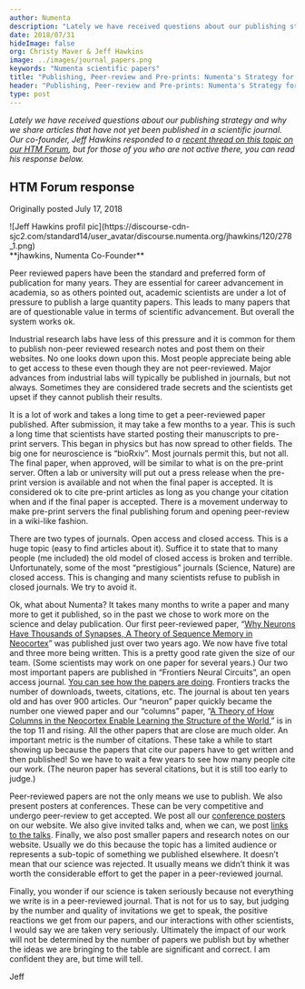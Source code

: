 ```yaml
---
author: Numenta
description: "Lately we have received questions about our publishing strategy and why we share articles that have not yet been published in a scientific journal.  Our co-founder, Jeff Hawkins responded to a recent thread on this topic on our HTM Forum. His response is posted here in this blog post."
date: 2018/07/31
hideImage: false
org: Christy Maver & Jeff Hawkins
image: ../images/journal_papers.png
keywords: "Numenta scientific papers"
title: "Publishing, Peer-review and Pre-prints: Numenta's Strategy for Sharing Science"
header: "Publishing, Peer-review and Pre-prints: Numenta's Strategy for Sharing Science"
type: post
---
```


*Lately we have received questions about our publishing strategy and why we share articles that have not yet been published in a scientific journal.  Our co-founder, Jeff Hawkins responded to a [recent thread on this topic on our HTM Forum](https://discourse.numenta.org/t/why-are-only-a-few-numenta-papers-published-in-scientific-journals/4217), but for those of you who are not active there, you can read his response below.*

**HTM Forum response**
----------------------
Originally posted July 17, 2018
<div class="align-left">![Jeff Hawkins profil pic](https://discourse-cdn-sjc2.com/standard14/user_avatar/discourse.numenta.org/jhawkins/120/278_1.png)</div>
<div class="align-left">**jhawkins, Numenta Co-Founder**</div>


Peer reviewed papers have been the standard and preferred form of publication for many years. They are essential for career advancement in academia, so as others pointed out, academic scientists are under a lot of pressure to publish a large quantity papers. This leads to many papers that are of questionable value in terms of scientific advancement. But overall the system works ok.

Industrial research labs have less of this pressure and it is common for them to publish non-peer reviewed research notes and post them on their websites. No one looks down upon this. Most people appreciate being able to get access to these even though they are not peer-reviewed. Major advances from industrial labs will typically be published in journals, but not always. Sometimes they are considered trade secrets and the scientists get upset if they cannot publish their results.

It is a lot of work and takes a long time to get a peer-reviewed paper published. After submission, it may take a few months to a year. This is such a long time that scientists have started posting their manuscripts to pre-print servers. This began in physics but has now spread to other fields. The big one for neuroscience is “bioRxiv”. Most journals permit this, but not all. The final paper, when approved, will be similar to what is on the pre-print server. Often a lab or university will put out a press release when the pre-print version is available and not when the final paper is accepted. It is considered ok to cite pre-print articles as long as you change your citation when and if the final paper is accepted. There is a movement underway to make pre-print servers the final publishing forum and opening peer-review in a wiki-like fashion.

There are two types of journals. Open access and closed access. This is a huge topic (easy to find articles about it). Suffice it to state that to many people (me included) the old model of closed access is broken and terrible. Unfortunately, some of the most “prestigious” journals (Science, Nature) are closed access. This is changing and many scientists refuse to publish in closed journals. We try to avoid it.

Ok, what about Numenta? It takes many months to write a paper and many more to get it published, so in the past we chose to work more on the science and delay publication. Our first peer-reviewed paper, “[Why Neurons Have Thousands of Synapses, A Theory of Sequence Memory in Neocortex](https://numenta.com/neuroscience-research/research-publications/papers/why-neurons-have-thousands-of-synapses-theory-of-sequence-memory-in-neocortex/)” was published just over two years ago. We now have five total and three more being written. This is a pretty good rate given the size of our team. (Some scientists may work on one paper for several years.) Our two most important papers are published in “Frontiers Neural Circuits”, an open access journal. [You can see how the papers are doing](https://www.frontiersin.org/journals/neural-circuits#articles). Frontiers tracks the number of downloads, tweets, citations, etc. The journal is about ten years old and has over 900 articles. Our “neuron” paper quickly became the number one viewed paper and our “columns” paper, “[A Theory of How Columns in the Neocortex Enable Learning the Structure of the World](https://numenta.com/neuroscience-research/research-publications/papers/a-theory-of-how-columns-in-the-neocortex-enable-learning-the-structure-of-the-world/),” is in the top 11 and rising. All the other papers that are close are much older. An important metric is the number of citations. These take a while to start showing up because the papers that cite our papers have to get written and then published! So we have to wait a few years to see how many people cite our work. (The neuron paper has several citations, but it is still too early to judge.)

Peer-reviewed papers are not the only means we use to publish. We also present posters at conferences. These can be very competitive and undergo peer-review to get accepted. We post all our [conference posters](https://numenta.com/neuroscience-research/research-publications/posters/) on our website. We also give invited talks and, when we can, we post [links to the talks](https://numenta.com/resources/videos/). Finally, we also post smaller papers and research notes on our website. Usually we do this because the topic has a limited audience or represents a sub-topic of something we published elsewhere. It doesn’t mean that our science was rejected. It usually means we didn’t think it was worth the considerable effort to get the paper in a peer-reviewed journal.

Finally, you wonder if our science is taken seriously because not everything we write is in a peer-reviewed journal. That is not for us to say, but judging by the number and quality of invitations we get to speak, the positive reactions we get from our papers, and our interactions with other scientists, I would say we are taken very seriously. Ultimately the impact of our work will not be determined by the number of papers we publish but by whether the ideas we are bringing to the table are significant and correct. I am confident they are, but time will tell.

Jeff
